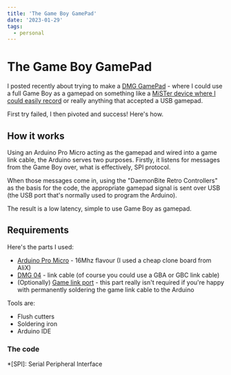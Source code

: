```yaml
---
title: 'The Game Boy GamePad'
date: '2023-01-29'
tags:
  - personal
---
```


# The Game Boy GamePad

I posted recently about trying to make a [DMG GamePad](https://remysharp.com/2023/01/23/hardware-failures#dmg-gamepad) - where I could use a full Game Boy as a gamepad on something like a [MiSTer device where I could easily record](https://github.com/MiSTer-devel/Gameboy_MiSTer) or really anything that accepted a USB gamepad.

First try failed, I then pivoted and success! Here's how.

<!-- more -->

## How it works

Using an Arduino Pro Micro acting as the gamepad and wired into a game link cable, the Arduino serves two purposes. Firstly, it listens for messages from the Game Boy over, what is effectively, SPI protocol.

When those messages come in, using the "DaemonBite Retro Controllers" as the basis for the code, the appropriate gamepad signal is sent over USB (the USB port that's normally used to program the Arduino).

The result is a low latency, simple to use Game Boy as gamepad.

## Requirements

Here's the parts I used:

- [Arduino Pro Micro](https://www.sparkfun.com/products/12640) - 16Mhz flavour (I used a cheap clone board from AliX)
- [DMG 04](https://en.m.wikipedia.org/wiki/Game_Link_Cable) - link cable (of course you could use a GBA or GBC link cable)
- (Optionally) [Game link port](https://duckduckgo.com/?t=ffab&q=game+boy+game+link+port+replacement&atb=v215-1&ia=web) - this part really isn't required if you're happy with permanently soldering the game link cable to the Arduino

Tools are:

- Flush cutters
- Soldering iron
- Arduino IDE

### The code




*[SPI]: Serial Peripheral Interface
